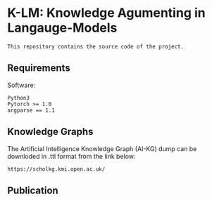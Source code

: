 
# K-LM: Knowledge Agumenting in Langauge-Models 

```
This repository contains the source code of the project.  
```
## Requirements

Software:
```
Python3
Pytorch >= 1.0
argparse == 1.1
```


## Knowledge Graphs
The Artificial Intelligence Knowledge Graph (AI-KG) dump can be downloded in .ttl format from the link below:

```
https://scholkg.kmi.open.ac.uk/
```

## Publication

